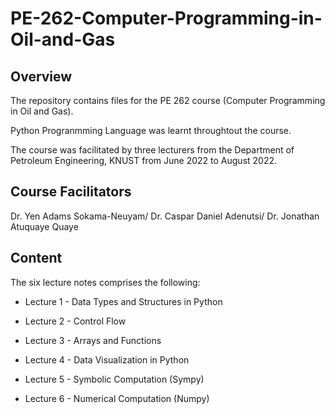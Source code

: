 # PE-262-Computer-Programming-in-Oil-and-Gas

## Overview

The repository contains files for the PE 262 course (Computer Programming in Oil and Gas).

Python Progranmming Language was learnt throughtout the course.

The course was facilitated by three lecturers from the Department of Petroleum Engineering, KNUST from June 2022 to August 2022.

## Course Facilitators
Dr. Yen Adams Sokama-Neuyam/ Dr. Caspar Daniel Adenutsi/ Dr. Jonathan Atuquaye Quaye

## Content

The six lecture notes comprises the following:

- Lecture 1 - Data Types and Structures in Python

- Lecture 2 - Control Flow

- Lecture 3 - Arrays and Functions

- Lecture 4 - Data Visualization in Python

- Lecture 5 - Symbolic Computation (Sympy)

- Lecture 6 - Numerical Computation (Numpy)
